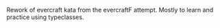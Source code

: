 Rework of evercraft kata from the evercraftF attempt. Mostly to learn and practice using typeclasses.
